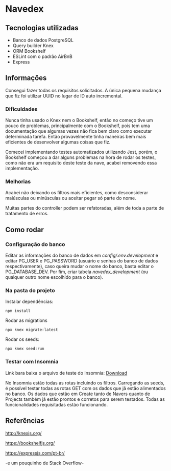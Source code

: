 # Navedex

## Tecnologias utilizadas
* Banco de dados PostgreSQL
* Query builder Knex
* ORM Bookshelf
* ESLint com o padrão AirBnB
* Express

## Informações
Consegui fazer todas os requisitos solicitados. A única pequena mudança que fiz foi utilizar UUID no lugar de ID auto incremental.

### Dificuldades
Nunca tinha usado o Knex nem o Bookshelf, então no começo tive um pouco de problemas, principalmente com o Bookshelf, pois tem uma documentação que algumas vezes não fica bem claro como executar determinada tarefa. Então provavelmente tinha maneiras bem mais eficientes de desenvolver algumas coisas que fiz.

Comecei implementando testes automatizados utilizando Jest, porém, o Bookshelf começou a dar alguns problemas na hora de rodar os testes, como não era um requisito deste teste da nave, acabei removendo essa implementação.

### Melhorias
Acabei não deixando os filtros mais eficientes, como desconsiderar maiúsculas ou minúsculas ou aceitar pegar só parte do nome.

Muitas partes do controller podem ser refatoradas, além de toda a parte de tratamento de erros.

## Como rodar

### Configuração do banco

Editar as informações do banco de dados em *config/.env.development* e editar PG_USER e PG_PASSWORD (usuário e senhas do banco de dados respectivamente), caso queira mudar o nome do banco, basta editar o PG_DATABASE_DEV. Por fim, criar tabela *navedex_development* (ou qualquer outro nome escolhido para o banco).

### Na pasta do projeto

Instalar dependências:
```
npm install
```

Rodar as migrations
```
npx knex migrate:latest
```

Rodar os seeds:
```
npx knex seed:run
```

### Testar com Insomnia

Link bara baixa o arquivo de teste do Insomnia: [Download](https://drive.google.com/file/d/1FisYbVGVrdfdIy2uTkfL78JJ8LYJgO98/view?usp=sharing)

No Insomnia estão todas as rotas incluindo os filtros. Carregando as seeds, é possível testar todas as rotas GET com os dados que jã estão alimentados no banco. Os dados que estão em Create tanto de Navers quanto de Projects também já estão prontos e corretos para serem testados. Todas as funcionalidades requisitadas estão funcionando.

## Referências

http://knexjs.org/

https://bookshelfjs.org/

https://expressjs.com/pt-br/

-e um pouquinho de Stack Overflow-